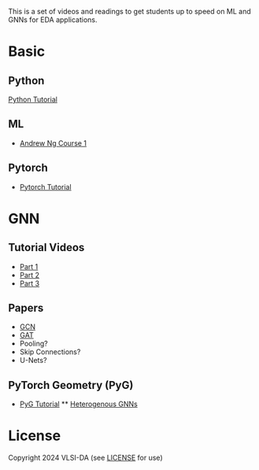 
This is a set of videos and readings to get students up to speed on ML and GNNs for EDA applications.

# Basic
## Python
[Python Tutorial](https://www.learnpython.org/)
## ML
* [Andrew Ng Course 1](https://www.youtube.com/playlist?list=PLkDaE6sCZn6FNC6YRfRQc_FbeQrF8BwGI)
## Pytorch
* [Pytorch Tutorial](https://pytorch.org/tutorials/beginner/basics/intro.html)

# GNN
## Tutorial Videos
* [Part 1](https://youtu.be/fOctJB4kVlM?si=nf8-Upzhv0_fu72q)
* [Part 2](https://youtu.be/ABCGCf8cJOE?si=kj3m7JUHCriBsN59)
* [Part 3](https://youtu.be/0YLZXjMHA-8?si=HTfaxqGfodzEjPi3)

## Papers
* [GCN](https://arxiv.org/abs/1609.02907)
* [GAT](https://arxiv.org/abs/1710.10903)
* Pooling?
* Skip Connections?
* U-Nets?

## PyTorch Geometry (PyG)
* [PyG Tutorial](https://pytorch-geometric.readthedocs.io/en/latest/get_started/introduction.html)
** [Heterogenous GNNs](https://pytorch-geometric.readthedocs.io/en/latest/tutorial/heterogeneous.html)


# License

Copyright 2024 VLSI-DA (see [LICENSE](LICENSE) for use)
